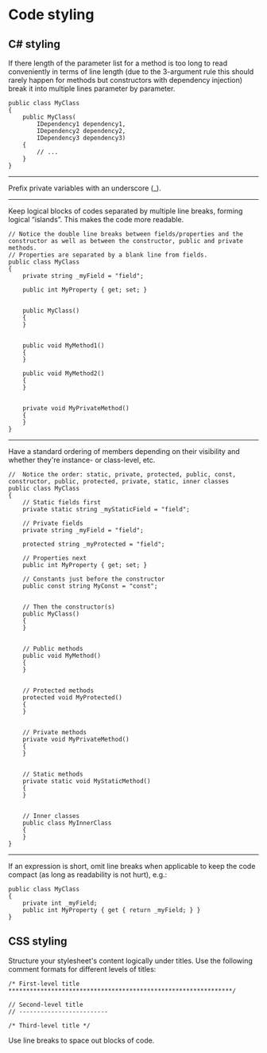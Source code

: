 # Code styling



## C\# styling

If there length of the parameter list for a method is too long to read conveniently in terms of line length (due to the 3-argument rule this should rarely happen for methods but constructors with dependency injection) break it into multiple lines parameter by parameter.

    public class MyClass
    {
        public MyClass(
            IDependency1 dependency1,
            IDependency2 dependency2,
            IDependency3 dependency3)
        {
            // ...
        }
    }

----------

Prefix private variables with an underscore (_).

----------

Keep logical blocks of codes separated by multiple line breaks, forming logical “islands”. This makes the code more readable.

    // Notice the double line breaks between fields/properties and the constructor as well as between the constructor, public and private methods.
    // Properties are separated by a blank line from fields.
    public class MyClass
    {
        private string _myField = "field";

        public int MyProperty { get; set; }


        public MyClass()
        {
        }


        public void MyMethod1()
        {
        }

        public void MyMethod2()
        {
        }


        private void MyPrivateMethod()
        {
        }
    }


----------

Have a standard ordering of members depending on their visibility and whether they're instance- or class-level, etc.

    //  Notice the order: static, private, protected, public, const, constructor, public, protected, private, static, inner classes
    public class MyClass
    {
        // Static fields first
        private static string _myStaticField = "field";

        // Private fields
        private string _myField = "field";

        protected string _myProtected = "field";

        // Properties next
        public int MyProperty { get; set; }

        // Constants just before the constructor
        public const string MyConst = "const";


        // Then the constructor(s)
        public MyClass()
        {
        }


        // Public methods
        public void MyMethod()
        {
        }


        // Protected methods
        protected void MyProtected()
        {
        }


        // Private methods
        private void MyPrivateMethod()
        {
        }


        // Static methods
        private static void MyStaticMethod()
        {
        }


        // Inner classes
        public class MyInnerClass
        {
        }
    }

----------

If an expression is short, omit line breaks when applicable to keep the code compact (as long as readability is not hurt), e.g.:

    public class MyClass
    {
        private int _myField;
        public int MyProperty { get { return _myField; } }
    }


## CSS styling

Structure your stylesheet's content logically under titles. Use the following comment formats for different levels of titles:

	/* First-level title
	***************************************************************/
	
	// Second-level title
	// -------------------------
	
	/* Third-level title */

Use line breaks to space out blocks of code.